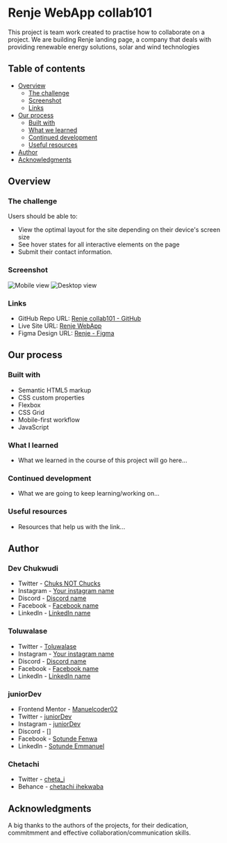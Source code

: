 # Renje WebApp collab101

This project is team work created to practise how to collaborate on a project.
We are building Renje landing page, a company that deals with providing renewable energy solutions, solar and wind technologies

## Table of contents

- [Overview](#overview)
  - [The challenge](#the-challenge)
  - [Screenshot](#screenshot)
  - [Links](#links)
- [Our process](#our-process)
  - [Built with](#built-with)
  - [What we learned](#what-we-learned)
  - [Continued development](#continued-development)
  - [Useful resources](#useful-resources)
- [Author](#author)
- [Acknowledgments](#acknowledgments)

## Overview

### The challenge

Users should be able to:

- View the optimal layout for the site depending on their device's screen size
- See hover states for all interactive elements on the page
- Submit their contact information.

### Screenshot

![Mobile view](the-link-go-here)
![Desktop view](the-link-go-here)

### Links

- GitHub Repo URL: [Renje collab101 - GitHub](https://github.com/Donchuks02/collab101)
- Live Site URL: [Renje WebApp](https://colb001.netlify.app/)
- Figma Design URL: [Renje - Figma](https://www.figma.com/file/NqJB2JZGJvFxt5Hw4W7Fsj/Untitled?type=design&node-id=0%3A131&mode=design&t=ODB9gOxKIS1RPXwJ-1)

## Our process

### Built with

- Semantic HTML5 markup
- CSS custom properties
- Flexbox
- CSS Grid
- Mobile-first workflow
- JavaScript

### What I learned

- What we learned in the course of this project will go here...

### Continued development

- What we are going to keep learning/working on...

### Useful resources

- Resources that help us with the link...

## Author

### Dev Chukwudi

- Twitter - [Chuks NOT Chucks](https://twitter.com/Dev_Chukwudi)
- Instagram - [Your instagram name](instagram-link)
- Discord - [Discord name](discord-link)
- Facebook - [Facebook name](facebook-link)
- LinkedIn - [LinkedIn name](linkedin-link)

### Toluwalase

- Twitter - [Toluwalase](https://twitter.com/__onlychild)
- Instagram - [Your instagram name](instagram-link)
- Discord - [Discord name](discord-link)
- Facebook - [Facebook name](facebook-link)
- LinkedIn - [LinkedIn name](linkedin-link)

### juniorDev

- Frontend Mentor - [Manuelcoder02](https://www.frontendmentor.io/profile/Manuelcoder02)
- Twitter - [juniorDev](https://www.twitter.com/sotundenuel)
- Instagram - [juniorDev](https://www.instagram.com/_junior.dev/)
- Discord - []
- Facebook - [Sotunde Fenwa](https://facebook.com/sotunde.emmanuel.7)
- LinkedIn - [Sotunde Emmanuel](https://www.linkedin.com/in/sotunde-emmanuel)

### Chetachi

- Twitter - [cheta_i](https://x.com/cheta_i?t=hZbtFJkPBL-vjAXIuNjePw&s=09)
- Behance - [chetachi ihekwaba](https://www.behance.net/chetachiihekwaba)

## Acknowledgments

A big thanks to the authors of the projects, for their dedication, commitmment and effective collaboration/communication skills.
